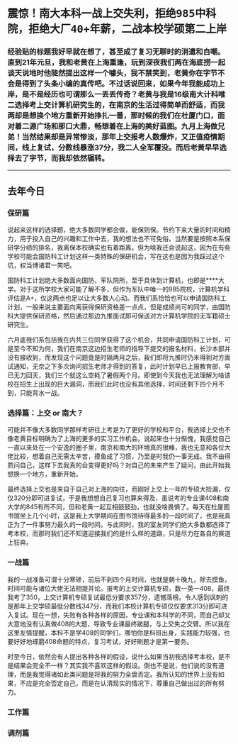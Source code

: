 # `震惊！南大本科一战上交失利，拒绝985中科院，拒绝大厂40+年薪，二战本校学硕第二上岸`

### 经验贴的标题我好早就在想了，甚至成了复习无聊时的消遣和自嘲。直到21年元旦，我和老黄在上海重逢，玩到深夜我们两在海底捞一起谈天说地时他陡然提出这样一个噱头，我不禁笑到，老黄你在字节不会是得到了头条小编的真传吧。不过话说回来，如果今年我能成功上岸，是不是经历也可谓那么一丢丢传奇？老黄与我是16级南大计科唯二选择考上交计算机研究生的，在南京的生活过得简单而舒适，而我两却是想换个地方重新开始挣扎一番，那时候的我们在杜厦门口，面对着二源广场和那口大鼎，畅想着在上海的美好蓝图。九月上海做兄弟！当然结果却是异常惨淡，那年上交报考人数爆炸，又正值疫情期间，线上复试，分数线暴涨37分，我二人全军覆没。而后老黄早早选择去了字节，而我却依然辗转。

---

## 去年今日

### 保研篇

说起来这样的选择题，绝大多数同学都会做，能保则保。节约下来大量的时间和精力，用于投入自己的兴趣和工作中去，我的想法也不可免俗。当然要是按照本系保研学分绩的排名，我离保本校确实也有着距离。但为啥我还会说起这，因为在有些学校可能会国防科工计划这样一类特殊的保研机会，写在这也是因为我踩过这个坑，权当博诸君一笑吧。

国防科工计划绝大多数面向国防、军队院所，至于具体到计算机，也即是****大学。对于这所学校大家可能了解不多，但作为军队中唯一的985院校，计算机学科评估是A+，仅这两点也足以让大多数人心动。而我们系恰恰也可以申请国防科工计划，一般来说主要面向离获得保研资格差一点点，但是成绩尚可的同学，由国防科大提供保研资格，然后通过那边九推面试即可保送对方计算机学院的无军籍硕士研究生。

六月底我们系包括我在内共三位同学获得了这个机会，共同申请国防科工计划，可是至今不知为何，我们在南京这边招生老师的指导下提交的报名材料，长沙本部并没有接收到，而发现这个问题竟是时隔两月之后，我们即将九推时仍未得到对方面试通知，无奈之下多次询问招生老师才得到的答复，此时计划早已上报教育部，早已无力回天，我们三个就这么空耗了暑假两个月。即使到今天我也无法理解为啥该校在招生上出现的巨大漏洞，而我们此时也没有其他选择，时间还剩下四个月不到，只能背水一战。

### 选择篇：上交 or 南大？

可能并不像大多数同学那样考研往上考是为了更好的学校和平台，我选择上交也不像老黄目标明确为了上海的更多的实习工作机会。说起来也十分惭愧，我感觉自己一直以来处在一个安逸的圈子里，南京和南大的环境真的很棒，我也无意和各位大佬比较，想着自己无需太辛苦，摸鱼成了习惯，乃至是时我仍一事无成。我不由得质问自己，这样下去我真的会变得更好吗？对自己的未来产生了疑问，由此开始我想换一个地方，重新开始。

最终选择上交也是来自于自己对上海的向往，而刚好上交上一年的专硕大捡漏，仅仅320分即可进复试，于是我想想自己复习也算来得及，虽说考的专业课408和南大学的845有所不同，但和老黄一起互相鼓鼓劲，也就没啥畏惧了。每天在杜厦图书馆坐上几个小时，这是我上大学期间在图书馆待得最多的一段时间了，也是我真正为了一件事努力最久的一段时间。与此同时，我的室友同学们绝大多数都选择了考本校，而那时我们还不知道迎接我们的是什么样的道路，只是尽力在各自的赛道上狂奔。

### 一战篇

我的一战准备可谓十分寒碜，前后不到四个月时间，也就是朝十晚九，除去摸鱼，时间可能与诸位大佬无法相提并论。报考的上交计算机专硕，数一英一408，最终我考了350，上交计算机专硕复试最低分要求357分，遗憾落榜。令人感到讽刺的是那年上交学硕最低分数线347分，而我们本校计算机专硕仅仅要求313分即可进入复试。现在一想，失败有各种各样的原因，专业课和本科学的不同，而自己却又大意地没有认真做408的大题，导致专业课最终跛腿，与上交失之交臂。所以我在这里友情提醒，本科不是学408的同学们，哪怕你是科班出身，实践能力较强，也要好好地琢磨408命题的特点，复习考试，好好刷题才是第一要务。

时至今日，依然会有人提出各种各样的假设，说什么如果当初我选择考本校，是不是结果会完全不一样？其实我不喜欢这样的假设。倒也不是说，他们说的没有道理，而是我觉得诸如此类问题是将我的努力全盘否定。我所认知的世界上没有如果，不应是完全否定自己，而是在认清现实的情况下，尊重自己做出过的所有努力。

### 工作篇

### 调剂篇
